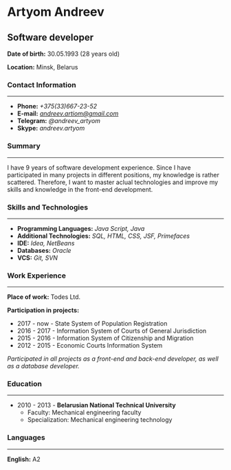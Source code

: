 # Artyom Andreev

## Software developer

**Date of birth:** 30.05.1993 (28 years old)

**Location:** Minsk, Belarus


### Contact Information
---
* **Phone:** *+375(33)667-23-52*
* **E-mail:** *andreev.artiom@gmail.com*
* **Telegram:** *@andreev_artyom*
* **Skype:** *andreev.artyom*


### Summary
---
I have 9 years of software development experience. Since I have participated in many projects in different positions, my knowledge is rather scattered. Therefore, I want to master aclual technologies and improve my skills and knowledge in the front-end development.

### Skills and Technologies
---
* **Programming Languages:** *Java Script, Java*
* **Additional Technologies:** *SQL, HTML, CSS, JSF, Primefaces*
* **IDE:** *Idea, NetBeans*
* **Databases:** *Oracle*
* **VCS:** *Git, SVN*

### Work Experience
---
**Place of work:** Todes Ltd.

**Participation in projects:**
* 2017 - now  - State System of Population Registration
* 2016 - 2017 - Information System of Courts of General Jurisdiction
* 2015 - 2016 - Information System of Citizenship and Migration
* 2012 - 2015 - Economic Courts Information System

*Participated in all projects as a front-end and back-end developer, as well as a database developer.*

### Education
---
* 2010 - 2013 - **Belarusian National Technical University**
    * Faculty: Mechanical engineering faculty
    * Specialization: Mechanical engineering technology

### Languages
---
**English:** A2
